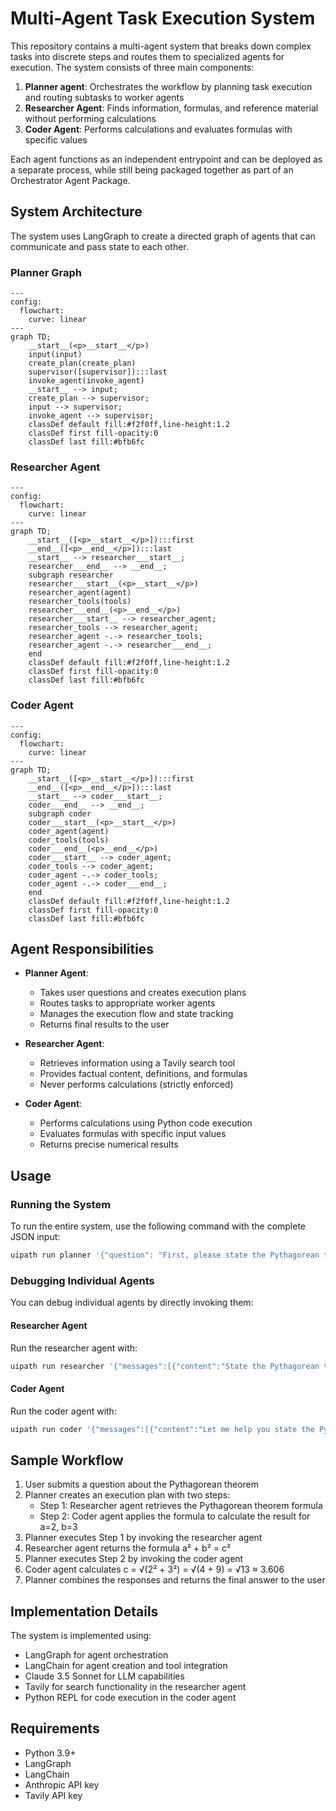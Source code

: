 # Multi-Agent Task Execution System

This repository contains a multi-agent system that breaks down complex tasks into discrete steps and routes them to specialized agents for execution. The system consists of three main components:

1. **Planner agent**: Orchestrates the workflow by planning task execution and routing subtasks to worker agents
2. **Researcher Agent**: Finds information, formulas, and reference material without performing calculations
3. **Coder Agent**: Performs calculations and evaluates formulas with specific values

Each agent functions as an independent entrypoint and can be deployed as a separate process, while still being packaged together as part of an Orchestrator Agent Package.

## System Architecture

The system uses LangGraph to create a directed graph of agents that can communicate and pass state to each other.

### Planner Graph
```mermaid
---
config:
  flowchart:
    curve: linear
---
graph TD;
	__start__(<p>__start__</p>)
	input(input)
	create_plan(create_plan)
	supervisor([supervisor]):::last
	invoke_agent(invoke_agent)
	__start__ --> input;
	create_plan --> supervisor;
	input --> supervisor;
	invoke_agent --> supervisor;
	classDef default fill:#f2f0ff,line-height:1.2
	classDef first fill-opacity:0
	classDef last fill:#bfb6fc
```

### Researcher Agent
```mermaid
---
config:
  flowchart:
    curve: linear
---
graph TD;
	__start__([<p>__start__</p>]):::first
	__end__([<p>__end__</p>]):::last
	__start__ --> researcher___start__;
	researcher___end__ --> __end__;
	subgraph researcher
	researcher___start__(<p>__start__</p>)
	researcher_agent(agent)
	researcher_tools(tools)
	researcher___end__(<p>__end__</p>)
	researcher___start__ --> researcher_agent;
	researcher_tools --> researcher_agent;
	researcher_agent -.-> researcher_tools;
	researcher_agent -.-> researcher___end__;
	end
	classDef default fill:#f2f0ff,line-height:1.2
	classDef first fill-opacity:0
	classDef last fill:#bfb6fc
```

### Coder Agent
```mermaid
---
config:
  flowchart:
    curve: linear
---
graph TD;
	__start__([<p>__start__</p>]):::first
	__end__([<p>__end__</p>]):::last
	__start__ --> coder___start__;
	coder___end__ --> __end__;
	subgraph coder
	coder___start__(<p>__start__</p>)
	coder_agent(agent)
	coder_tools(tools)
	coder___end__(<p>__end__</p>)
	coder___start__ --> coder_agent;
	coder_tools --> coder_agent;
	coder_agent -.-> coder_tools;
	coder_agent -.-> coder___end__;
	end
	classDef default fill:#f2f0ff,line-height:1.2
	classDef first fill-opacity:0
	classDef last fill:#bfb6fc
```

## Agent Responsibilities

- **Planner Agent**:
  - Takes user questions and creates execution plans
  - Routes tasks to appropriate worker agents
  - Manages the execution flow and state tracking
  - Returns final results to the user

- **Researcher Agent**:
  - Retrieves information using a Tavily search tool
  - Provides factual content, definitions, and formulas
  - Never performs calculations (strictly enforced)

- **Coder Agent**:
  - Performs calculations using Python code execution
  - Evaluates formulas with specific input values
  - Returns precise numerical results

## Usage

### Running the System

To run the entire system, use the following command with the complete JSON input:

```bash
uipath run planner '{"question": "First, please state the Pythagorean theorem. Give only the formula, using variables a, b, and c. Then apply this formula to calculate the value when a=2 and b=3."}'
```

### Debugging Individual Agents

You can debug individual agents by directly invoking them:

#### Researcher Agent
Run the researcher agent with:

```bash
uipath run researcher '{"messages":[{"content":"State the Pythagorean theorem formula using variables a, b, and c","type":"human"}]}'
```

#### Coder Agent
Run the coder agent with:

```bash
uipath run coder '{"messages":[{"content":"Let me help you state the Pythagorean theorem formula. The Pythagorean theorem is a fundamental mathematical formula that describes the relationship between the sides of a right triangle.\n\nThe formula is:\n\na² + b² = c²\n\nWhere:\n- a and b are the lengths of the two legs (the sides adjacent to the right angle)\n- c is the length of the hypotenuse (the longest side, opposite to the right angle).","type":"human","name":"researcher-agent"},{"content":"Calculate the result using the formula when a=2 and b=3","type":"human"}]}'
```

## Sample Workflow

1. User submits a question about the Pythagorean theorem
2. Planner creates an execution plan with two steps:
   - Step 1: Researcher agent retrieves the Pythagorean theorem formula
   - Step 2: Coder agent applies the formula to calculate the result for a=2, b=3
3. Planner executes Step 1 by invoking the researcher agent
4. Researcher agent returns the formula a² + b² = c²
5. Planner executes Step 2 by invoking the coder agent
6. Coder agent calculates c = √(2² + 3²) = √(4 + 9) = √13 ≈ 3.606
7. Planner combines the responses and returns the final answer to the user

## Implementation Details

The system is implemented using:

- LangGraph for agent orchestration
- LangChain for agent creation and tool integration
- Claude 3.5 Sonnet for LLM capabilities
- Tavily for search functionality in the researcher agent
- Python REPL for code execution in the coder agent

## Requirements

- Python 3.9+
- LangGraph
- LangChain
- Anthropic API key
- Tavily API key
